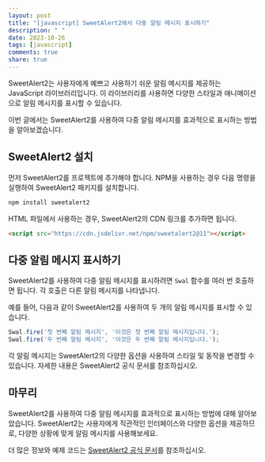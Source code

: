 ```yaml
---
layout: post
title: "[javascript] SweetAlert2에서 다중 알림 메시지 표시하기"
description: " "
date: 2023-10-26
tags: [javascript]
comments: true
share: true
---
```


SweetAlert2는 사용자에게 예쁘고 사용하기 쉬운 알림 메시지를 제공하는 JavaScript 라이브러리입니다. 이 라이브러리를 사용하면 다양한 스타일과 애니메이션으로 알림 메시지를 표시할 수 있습니다.

이번 글에서는 SweetAlert2를 사용하여 다중 알림 메시지를 효과적으로 표시하는 방법을 알아보겠습니다.

## SweetAlert2 설치

먼저 SweetAlert2를 프로젝트에 추가해야 합니다. NPM을 사용하는 경우 다음 명령을 실행하여 SweetAlert2 패키지를 설치합니다.

```javascript
npm install sweetalert2
```

HTML 파일에서 사용하는 경우, SweetAlert2의 CDN 링크를 추가하면 됩니다.

```html
<script src="https://cdn.jsdelivr.net/npm/sweetalert2@11"></script>
```

## 다중 알림 메시지 표시하기

SweetAlert2를 사용하여 다중 알림 메시지를 표시하려면 `Swal` 함수를 여러 번 호출하면 됩니다. 각 호출은 다른 알림 메시지를 나타냅니다.

예를 들어, 다음과 같이 SweetAlert2를 사용하여 두 개의 알림 메시지를 표시할 수 있습니다.

```javascript
Swal.fire('첫 번째 알림 메시지', '이것은 첫 번째 알림 메시지입니다.');
Swal.fire('두 번째 알림 메시지', '이것은 두 번째 알림 메시지입니다.');
```

각 알림 메시지는 SweetAlert2의 다양한 옵션을 사용하여 스타일 및 동작을 변경할 수 있습니다. 자세한 내용은 SweetAlert2 공식 문서를 참조하십시오.

## 마무리

SweetAlert2를 사용하여 다중 알림 메시지를 효과적으로 표시하는 방법에 대해 알아보았습니다. SweetAlert2는 사용자에게 직관적인 인터페이스와 다양한 옵션을 제공하므로, 다양한 상황에 맞게 알림 메시지를 사용해보세요.

더 많은 정보와 예제 코드는 [SweetAlert2 공식 문서](https://sweetalert2.github.io/)를 참조하십시오.